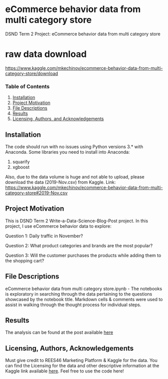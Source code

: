
# eCommerce behavior data from multi category store
DSND Term 2 Project: eCommerce behavior data from multi category store

# raw data download
https://www.kaggle.com/mkechinov/ecommerce-behavior-data-from-multi-category-store/download

### Table of Contents

1. [Installation](#installation)
2. [Project Motivation](#motivation)
3. [File Descriptions](#files)
4. [Results](#results)
5. [Licensing, Authors, and Acknowledgements](#licensing)

## Installation <a name="installation"></a>

The code should run with no issues using Python versions 3.* with Anaconda. Some libraries you need to install into Anaconda:

1. squarify
2. xgboost 

Also, due to the data volume is huge and not able to upload, please download the data (2019-Nov.csv) from Kaggle. Link: https://www.kaggle.com/mkechinov/ecommerce-behavior-data-from-multi-category-store#2019-Nov.csv


## Project Motivation<a name="motivation"></a>

This is DSND Term 2 Write-a-Data-Science-Blog-Post project. In this project, I use eCommerce behavior data to explore:

Question 1: Daily traffic in November?

Question 2: What product categories and brands are the most popular?

Question 3: Will the customer purchases the products while adding them to the shopping cart?

## File Descriptions <a name="files"></a>

eCommerce behavior data from multi category store.ipynb - The notebooks is exploratory in searching through the data pertaining to the questions showcased by the notebook title. Markdown cells & comments were used to assist in walking through the thought process for individual steps.


## Results<a name="results"></a>

The analysis can be found at the post available [here](https://medium.com/@andyyu_68202/will-customers-buy-the-products-in-their-cart-b8ac5e30f3)

## Licensing, Authors, Acknowledgements<a name="licensing"></a>

Must give credit to REES46 Marketing Platform & Kaggle for the data. You can find the Licensing for the data and other descriptive information at the Kaggle link available [here](https://www.kaggle.com/mkechinov/ecommerce-behavior-data-from-multi-category-store). Feel free to use the code here! 
